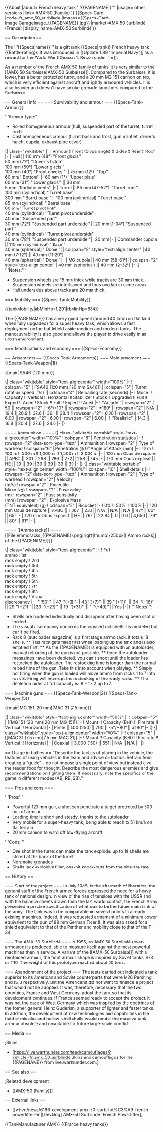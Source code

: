 {{About
|about= French heavy tank '''{{PAGENAME}}'''
|usage= other versions
|link= AMX-50 (Family)
}}
{{Specs-Card
|code=fr_amx_50_surblinde
|images={{Specs-Card-Image|GarageImage_{{PAGENAME}}.jpg}}
|market=AMX 50 Surblindé (France)
|display_name=AMX-50 Surblindé
}}

== Description ==

<!-- ''In the description, the first part should be about the history of the creation and combat usage of the vehicle, as well as its key features. In the second part, tell the reader about the ground vehicle in the game. Insert a screenshot of the vehicle, so that if the novice player does not remember the vehicle by name, he will immediately understand what kind of vehicle the article is talking about.'' -->

The '''{{Specs|name}}''' is a gift rank {{Specs|rank}} French heavy tank {{Battle-rating}}. It was introduced in [[Update 1.89 "Imperial Navy"]] as a reward for the World War [[Season 1: Recon under fire]].

As a member of the French AMX-50 family of tanks, it is very similar to the [[AMX-50 Surbaisse|AMX-50 Surbaissé]]. Compared to the Surbaissé, it is lower, has a better protected turret, and a 20 mm MG 151 cannon on top, which is very efficient against aircraft and lightly armoured vehicles. It is also heavier and doesn't have smoke grenade launchers compared to the Surbaissé.

== General info ==
=== Survivability and armour ===
{{Specs-Tank-Armour}}

<!-- ''Describe armour protection. Note the most well protected and key weak areas. Appreciate the layout of modules as well as the number and location of crew members. Is the level of armour protection sufficient, is the placement of modules helpful for survival in combat? If necessary use a visual template to indicate the most secure and weak zones of the armour.'' -->

'''Armour type:'''

- Rolled homogeneous armour (hull, suspended part of the turret, turret roof)
- Cast homogeneous armour (turret base and front, gun mantlet, driver's hatch, cupola, exhaust pipe cover)

{| class="wikitable"
|-
! Armour !! Front (Slope angle) !! Sides !! Rear !! Roof
|-
| Hull || 110 mm (48°) ''Front glacis'' <br> 50 mm (71°) ''Driver's hatch'' <br> 100 mm (59°) ''Lower glacis'' <br> 100 mm (40°) ''Front cheeks'' || 75 mm (12°) ''Top'' <br> 60 mm ''Bottom'' || 60 mm (1°) ''Upper plate'' <br> 60 mm (31°) ''Lower glacis'' || 30 mm <br> 5 mm ''Radiator vents''
|-
| Turret || 85 mm (47-52°) ''Turret front'' <br> 100 mm (cylindrical) ''Turret base'' <br> 300 mm ''Barrel base'' || 100 mm (cylindrical) ''Turret base'' <br> 85 mm (cylindrical) ''Barrel base'' <br> 60 mm ''Turret pivot link'' <br> 40 mm (cylindrical) ''Turret pivot underside'' <br> 40 mm ''Suspended part'' <br> 30 mm (72°) ''Suspended part underside'' || 20 mm (1-34°) ''Suspended part'' <br> 40 mm (cylindrical) ''Turret pivot underside'' <br> 30 mm (78°) ''Suspended part underside'' || 20 mm
|-
| Commander cupola || 110 mm (cylindrical) ''Base'' <br> 40 mm (spherical) ''Dome'' || colspan="2" style="text-align:center" | 40 mm (7-12°) || 40 mm (11-20°) <br> 40 mm (spherical) ''Dome''
|-
| MG cupola || 40 mm (58-61°) || colspan="2" style="text-align:center" | 40 mm (spherical) || 40 mm (2-32°)
|-
|}
'''Notes:'''

- Suspension wheels are 15 mm thick while tracks are 30 mm thick. Suspension wheels are interleaved and thus overlap in some areas.
- Hull undersides above tracks are 20 mm thick.

=== Mobility ===
{{Specs-Tank-Mobility}}

<!-- ''Write about the mobility of the ground vehicle. Estimate the specific power and manoeuvrability, as well as the maximum speed forwards and backwards.'' -->

{{tankMobility|abMinHp=1,291|rbMinHp=884}}

The {{PAGENAME}} has a very good speed (around 40 km/h on flat land when fully upgraded) for a super heavy tank, which allows a fast deployment on the battlefield aside medium and modern tanks. The manoeuvrability is also good and allows the player to drive easily in an urban environment.

=== Modifications and economy ===
{{Specs-Economy}}

== Armaments ==
{{Specs-Tank-Armaments}}
=== Main armament ===
{{Specs-Tank-Weapon|1}}

<!-- ''Give the reader information about the characteristics of the main gun. Assess its effectiveness in a battle based on the reloading speed, ballistics and the power of shells. Do not forget about the flexibility of the fire, that is how quickly the cannon can be aimed at the target, open fire on it and aim at another enemy. Add a link to the main article on the gun: <code><nowiki>{{main|Name of the weapon}}</nowiki></code>. Describe in general terms the ammunition available for the main gun. Give advice on how to use them and how to fill the ammunition storage.'' -->

{{main|SA46 (120 mm)}}

{| class="wikitable" style="text-align:center" width="100%"
|-
! colspan="5" | [[SA46 (120 mm)|120 mm SA46]] || colspan="5" | Turret rotation speed (°/s) || colspan="4" | Reloading rate (seconds)
|-
! Mode !! Capacity !! Vertical !! Horizontal !! Stabilizer
! Stock !! Upgraded !! Full !! Expert !! Aced
! Stock !! Full !! Expert !! Aced
|-
! ''Arcade''
| rowspan="2" | 50 || rowspan="2" | -6°/+10° || rowspan="2" | ±180° || rowspan="2" | N/A || 19.4 || 26.9 || 32.6 || 36.1 || 38.4 || rowspan="2" | 6.00 || rowspan="2" | 6.00 || rowspan="2" | 6.00 || rowspan="2" | 6.00
|-
! ''Realistic''
| 14.3 || 16.8 || 20.4 || 22.6 || 24.0
|-
|}

==== Ammunition ====
{| class="wikitable sortable" style="text-align:center" width="100%"
! colspan="8" | Penetration statistics
|-
! rowspan="2" data-sort-type="text" | Ammunition
! rowspan="2" | Type of<br>warhead
! colspan="6" | Penetration @ 0° Angle of Attack (mm)
|-
! 10 m !! 100 m !! 500 m !! 1,000 m !! 1,500 m !! 2,000 m
|-
| 120 mm Obus de rupture || APBC || 301 || 298 || 286 || 272 || 258 || 245
|-
| 120 mm Obus explosif || HE || 39 || 39 || 39 || 39 || 39 || 39
|-
|}
{| class="wikitable sortable" style="text-align:center" width="100%"
! colspan="10" | Shell details
|-
! rowspan="2" data-sort-type="text" | Ammunition
! rowspan="2" | Type of<br>warhead
! rowspan="2" | Velocity<br>(m/s)
! rowspan="2" | Projectile<br>Mass (kg)
! rowspan="2" | Fuse delay<br>(m)
! rowspan="2" | Fuse sensitivity<br>(mm)
! rowspan="2" | Explosive Mass<br>(TNT equivalent) (g)
! colspan="3" | Ricochet
|-
! 0% !! 50% !! 100%
|-
| 120 mm Obus de rupture || APBC || 1,067 || 23.1 || N/A || N/A || N/A || 47° || 60° || 65°
|-
| 120 mm Obus explosif || HE || 762 || 22.84 || 0 || 0.1 || 4,650 || 79° || 80° || 81°
|-
|}

==== [[Ammo racks]] ====
[[File:Ammoracks_{{PAGENAME}}.png|right|thumb|x250px|[[Ammo racks]] of the {{PAGENAME}}]]

<!-- '''Last updated: 2.7.0.173''' -->

{| class="wikitable" style="text-align:center"
|-
! Full<br>ammo
! 1st<br>rack empty
! 2nd<br>rack empty
! 3rd<br>rack empty
! 4th<br>rack empty
! 5th<br>rack empty
! 6th<br>rack empty
! 7th<br>rack empty
! 8th<br>rack empty
! Visual<br>discrepancy
|-
| '''50''' || 47&nbsp;''(+3)'' || 43&nbsp;''(+7)'' || 39&nbsp;''(+11)'' || 34&nbsp;''(+16)'' || 29&nbsp;''(+21)'' || 23&nbsp;''(+27)'' || 19&nbsp;''(+31)'' || 1&nbsp;''(+49)'' || Yes
|-
|}
'''Notes''':

- Shells are modeled individually and disappear after having been shot or loaded.
- The visual discrepancy concerns the crossed out shell: it is modeled but can't be fired.
- Rack 8 (autoloader magazine) is a first stage ammo rack. It totals 18 shells.
  ** This rack gets filled first when loading up the tank and is also emptied first.
  ** As the {{PAGENAME}} is equipped with an autoloader, manual reloading of the gun is not possible.
  ** Once the autoloader magazines have been depleted, you can't shoot until the loader has restocked the autoloader. The restocking time is longer than the normal reload time of the gun. Take this into account when playing.
  ** Simply not firing when the gun is loaded will move ammo from racks 1 to 7 into rack 8. Firing will interrupt the restocking of the ready racks.
  \*\* The depletion order at full capacity is: 8 - 1 - 2 up to 7.

=== Machine guns ===
{{Specs-Tank-Weapon|2}}
{{Specs-Tank-Weapon|3}}

<!-- ''Offensive and anti-aircraft machine guns not only allow you to fight some aircraft but also are effective against lightly armoured vehicles. Evaluate machine guns and give recommendations on its use.'' -->

{{main|MG 151 (20 mm)|MAC 31 (7.5 mm)}}

{| class="wikitable" style="text-align:center" width="50%"
|-
! colspan="5" | [[MG 151 (20 mm)|20 mm MG 151]]
|-
! Mount !! Capacity (Belt) !! Fire rate !! Vertical !! Horizontal
|-
| Pintle || 500 (250) || 700 || -5°/+80° || ±180°
|-
|}
{| class="wikitable" style="text-align:center" width="50%"
|-
! colspan="5" | [[MAC 31 (7.5 mm)|7.5 mm MAC 31]]
|-
! Mount !! Capacity (Belt) !! Fire rate !! Vertical !! Horizontal
|-
| Coaxial || 3,000 (150) || 551 || N/A || N/A
|-
|}

== Usage in battles ==
''Describe the tactics of playing in the vehicle, the features of using vehicles in the team and advice on tactics. Refrain from creating a "guide" - do not impose a single point of view but instead give the reader food for thought. Describe the most dangerous enemies and give recommendations on fighting them. If necessary, note the specifics of the game in different modes (AB, RB, SB).''

=== Pros and cons ===

<!-- ''Summarise and briefly evaluate the vehicle in terms of its characteristics and combat effectiveness. Mark its pros and cons in a bulleted list. Try not to use more than 6 points for each of the characteristics. Avoid using categorical definitions such as "bad", "good" and the like - use substitutions with softer forms such as "inadequate" and "effective".'' -->

'''Pros:'''

- Powerful 120 mm gun, a shot can penetrate a target protected by 300 mm of armour
- Loading time is short and steady, thanks to the autoloader
- Very mobile for a super-heavy tank, being able to reach to 51 km/h on flat terrain
- 20 mm cannon to ward off low-flying aircraft

'''Cons:'''

- One shot in the turret can make the tank explode: up to 18 shells are stored at the back of the turret
- No smoke grenades
- Shells lack explosive filler, one-hit knock-outs from the side are rare

== History ==

<!-- ''Describe the history of the creation and combat usage of the vehicle in more detail than in the introduction. If the historical reference turns out to be too long, take it to a separate article, taking a link to the article about the vehicle and adding a block "/History" (example: <nowiki>https://wiki.warthunder.com/(Vehicle-name)/History</nowiki>) and add a link to it here using the <code>main</code> template. Be sure to reference text and sources by using <code><nowiki><ref></ref></nowiki></code>, as well as adding them at the end of the article with <code><nowiki><references /></nowiki></code>. This section may also include the vehicle's dev blog entry (if applicable) and the in-game encyclopedia description (under <code><nowiki>=== In-game description ===</nowiki></code>, also if applicable).'' -->

=== Start of the project ===
In July 1945, in the aftermath of liberation, the general staff of the French armed forces expressed the need for a heavy tank of national design. In view of the rise of tensions with the USSR and with the balance sheets drawn from the last world conflict, the French Army presented a precise specification of what was to be the future main tank of the army. The tank was to be comparable on several points to already existing machines. Indeed, it was requested armament of a minimum power equivalent to the gun of 88 mm German Tiger II. It was also asked for a shield equivalent to that of the Panther and mobility close to that of the T-34.

=== The AMX-50 Surblindé ===
In 1955, an AMX 50 Surblindé (over-armoured) is produced, able to measure itself against the most powerful machines then in service. A variant of the [[AMX-50 Surbaissé]] with a reinforced armour, the front armour shape is inspired by Soviet tanks IS-3 or T10. The weight of this prototype reached about 60 tons.

=== Abandonment of the project ===
The tests carried out indicated a tank superior to its American and Soviet counterparts that were M26 Pershing and IS-3 respectively. But the Americans did not want to finance a project that would not be adopted. It was, therefore, necessary that the two countries, France and West Germany, adopt the tank so that its development continues. If France seemed ready to accept the project, it was not the case of West Germany which was inspired by the doctrines of the former general Heinz Guderian, a supporter of lighter and faster tanks. In addition, the development of new technologies and capabilities in the field of missiles and hollow-shell shells would render the massive tank armour obsolete and unsuitable for future large-scale conflict.

== Media ==

<!-- ''Excellent additions to the article would be video guides, screenshots from the game, and photos.'' -->

;Skins

- [https://live.warthunder.com/feed/camouflages/?vehicle=fr_amx_50_surblinde Skins and camouflages for the {{PAGENAME}} from live.warthunder.com.]

== See also ==

<!-- ''Links to the articles on the War Thunder Wiki that you think will be useful for the reader, for example:''
* ''reference to the series of the vehicles;''
* ''links to approximate analogues of other nations and research trees.'' -->

;Related development

- [[AMX-50 (Family)]]

== External links ==

<!-- ''Paste links to sources and external resources, such as:''
* ''topic on the official game forum;''
* ''other literature.'' -->

- [[wt:en/news/6186-development-amx-50-surblind%C3%A9-french-powerlifter-en|[Devblog] AMX-50 Surblindé: French Powerlifter]]

{{TankManufacturer AMX}}
{{France heavy tanks}}
